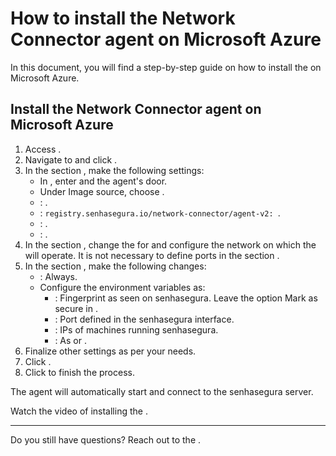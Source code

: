 # How to install the Network Connector agent on Microsoft Azure 

In this document, you will find a step-by-step guide on how to install the  on Microsoft Azure.

## Install the Network Connector agent on Microsoft Azure

1. Access .
2. Navigate to  and click .
3. In the section , make the following settings:
	* In , enter  and the agent's door.
	* Under Image source, choose .
	* : .
	* : `registry.senhasegura.io/network-connector/agent-v2:
`.
	* : .
	* : .
4. In the section , change the  for  and configure the network on which the  will operate. It is not necessary to define ports in the section .
5. In the section , make the following changes:
	* : Always.
	* Configure the environment variables as:
		* : Fingerprint as seen on senhasegura. Leave the option Mark as secure in .
		* : Port defined in the senhasegura interface.
		* : IPs of machines running senhasegura.
		* : As  or .
6. Finalize other settings as per your needs.
7. Click .
8. Click  to finish the process.

The agent will automatically start and connect to the senhasegura server.

Watch the video of installing the .

---

Do you still have questions? Reach out to the .